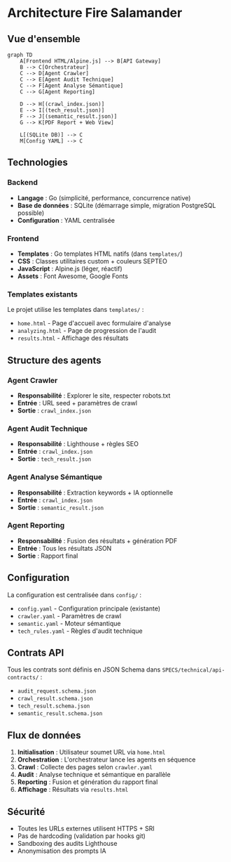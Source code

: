 # Architecture Fire Salamander

## Vue d'ensemble

```mermaid
graph TD
    A[Frontend HTML/Alpine.js] --> B[API Gateway]
    B --> C[Orchestrateur]
    C --> D[Agent Crawler]
    C --> E[Agent Audit Technique]
    C --> F[Agent Analyse Sémantique]
    C --> G[Agent Reporting]
    
    D --> H[(crawl_index.json)]
    E --> I[(tech_result.json)]
    F --> J[(semantic_result.json)]
    G --> K[PDF Report + Web View]
    
    L[(SQLite DB)] --> C
    M[Config YAML] --> C
```

## Technologies

### Backend
- **Langage** : Go (simplicité, performance, concurrence native)
- **Base de données** : SQLite (démarrage simple, migration PostgreSQL possible)
- **Configuration** : YAML centralisée

### Frontend
- **Templates** : Go templates HTML natifs (dans `templates/`)
- **CSS** : Classes utilitaires custom + couleurs SEPTEO
- **JavaScript** : Alpine.js (léger, réactif)
- **Assets** : Font Awesome, Google Fonts

### Templates existants
Le projet utilise les templates dans `templates/` :
- `home.html` - Page d'accueil avec formulaire d'analyse
- `analyzing.html` - Page de progression de l'audit
- `results.html` - Affichage des résultats

## Structure des agents

### Agent Crawler
- **Responsabilité** : Explorer le site, respecter robots.txt
- **Entrée** : URL seed + paramètres de crawl
- **Sortie** : `crawl_index.json`

### Agent Audit Technique  
- **Responsabilité** : Lighthouse + règles SEO
- **Entrée** : `crawl_index.json`
- **Sortie** : `tech_result.json`

### Agent Analyse Sémantique
- **Responsabilité** : Extraction keywords + IA optionnelle
- **Entrée** : `crawl_index.json`
- **Sortie** : `semantic_result.json`

### Agent Reporting
- **Responsabilité** : Fusion des résultats + génération PDF
- **Entrée** : Tous les résultats JSON
- **Sortie** : Rapport final

## Configuration

La configuration est centralisée dans `config/` :
- `config.yaml` - Configuration principale (existante)
- `crawler.yaml` - Paramètres de crawl
- `semantic.yaml` - Moteur sémantique
- `tech_rules.yaml` - Règles d'audit technique

## Contrats API

Tous les contrats sont définis en JSON Schema dans `SPECS/technical/api-contracts/` :
- `audit_request.schema.json`
- `crawl_result.schema.json` 
- `tech_result.schema.json`
- `semantic_result.schema.json`

## Flux de données

1. **Initialisation** : Utilisateur soumet URL via `home.html`
2. **Orchestration** : L'orchestrateur lance les agents en séquence
3. **Crawl** : Collecte des pages selon `crawler.yaml`
4. **Audit** : Analyse technique et sémantique en parallèle
5. **Reporting** : Fusion et génération du rapport final
6. **Affichage** : Résultats via `results.html`

## Sécurité

- Toutes les URLs externes utilisent HTTPS + SRI
- Pas de hardcoding (validation par hooks git)
- Sandboxing des audits Lighthouse
- Anonymisation des prompts IA